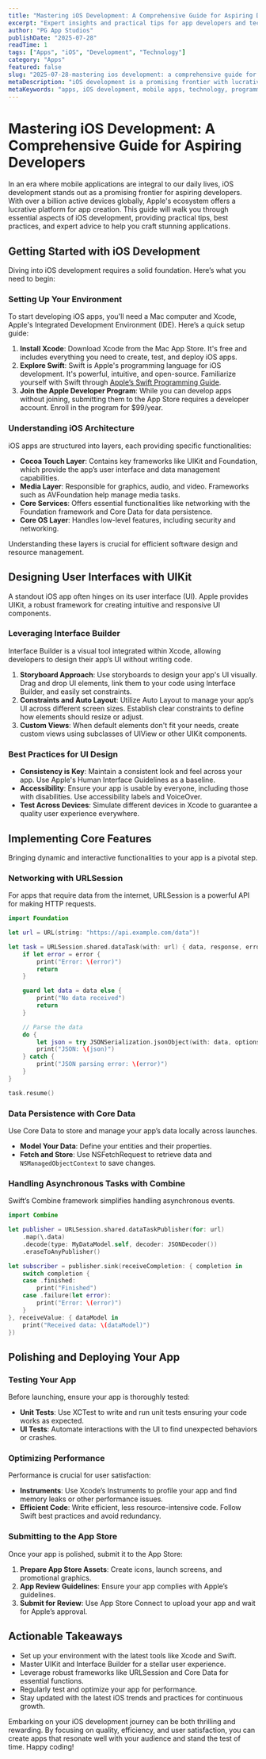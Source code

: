 ```yaml
---
title: "Mastering iOS Development: A Comprehensive Guide for Aspiring Developers"
excerpt: "Expert insights and practical tips for app developers and tech enthusiasts"
author: "PG App Studios"
publishDate: "2025-07-28"
readTime: 1
tags: ["Apps", "iOS", "Development", "Technology"]
category: "Apps"
featured: false
slug: "2025-07-28-mastering ios development: a comprehensive guide for aspiring developers"
metaDescription: "iOS development is a promising frontier with lucrative opportunities for aspiring developers. Happy coding!..."
metaKeywords: "apps, iOS development, mobile apps, technology, programming"
---
```

# Mastering iOS Development: A Comprehensive Guide for Aspiring Developers

In an era where mobile applications are integral to our daily lives, iOS development stands out as a promising frontier for aspiring developers. With over a billion active devices globally, Apple's ecosystem offers a lucrative platform for app creation. This guide will walk you through essential aspects of iOS development, providing practical tips, best practices, and expert advice to help you craft stunning applications.

## Getting Started with iOS Development

Diving into iOS development requires a solid foundation. Here’s what you need to begin:

### Setting Up Your Environment

To start developing iOS apps, you'll need a Mac computer and Xcode, Apple's Integrated Development Environment (IDE). Here’s a quick setup guide:

1. **Install Xcode**: Download Xcode from the Mac App Store. It's free and includes everything you need to create, test, and deploy iOS apps.
2. **Explore Swift**: Swift is Apple's programming language for iOS development. It's powerful, intuitive, and open-source. Familiarize yourself with Swift through [Apple’s Swift Programming Guide](https://developer.apple.com/documentation/swift).
3. **Join the Apple Developer Program**: While you can develop apps without joining, submitting them to the App Store requires a developer account. Enroll in the program for $99/year.

### Understanding iOS Architecture

iOS apps are structured into layers, each providing specific functionalities:

- **Cocoa Touch Layer**: Contains key frameworks like UIKit and Foundation, which provide the app’s user interface and data management capabilities.
- **Media Layer**: Responsible for graphics, audio, and video. Frameworks such as AVFoundation help manage media tasks.
- **Core Services**: Offers essential functionalities like networking with the Foundation framework and Core Data for data persistence.
- **Core OS Layer**: Handles low-level features, including security and networking.

Understanding these layers is crucial for efficient software design and resource management.

## Designing User Interfaces with UIKit

A standout iOS app often hinges on its user interface (UI). Apple provides UIKit, a robust framework for creating intuitive and responsive UI components.

### Leveraging Interface Builder

Interface Builder is a visual tool integrated within Xcode, allowing developers to design their app’s UI without writing code.

1. **Storyboard Approach**: Use storyboards to design your app's UI visually. Drag and drop UI elements, link them to your code using Interface Builder, and easily set constraints.
2. **Constraints and Auto Layout**: Utilize Auto Layout to manage your app’s UI across different screen sizes. Establish clear constraints to define how elements should resize or adjust.
3. **Custom Views**: When default elements don't fit your needs, create custom views using subclasses of UIView or other UIKit components.

### Best Practices for UI Design

- **Consistency is Key**: Maintain a consistent look and feel across your app. Use Apple's Human Interface Guidelines as a baseline.
- **Accessibility**: Ensure your app is usable by everyone, including those with disabilities. Use accessibility labels and VoiceOver.
- **Test Across Devices**: Simulate different devices in Xcode to guarantee a quality user experience everywhere.

## Implementing Core Features

Bringing dynamic and interactive functionalities to your app is a pivotal step.

### Networking with URLSession

For apps that require data from the internet, URLSession is a powerful API for making HTTP requests.

```swift
import Foundation

let url = URL(string: "https://api.example.com/data")!

let task = URLSession.shared.dataTask(with: url) { data, response, error in
    if let error = error {
        print("Error: \(error)")
        return
    }

    guard let data = data else {
        print("No data received")
        return
    }

    // Parse the data
    do {
        let json = try JSONSerialization.jsonObject(with: data, options: [])
        print("JSON: \(json)")
    } catch {
        print("JSON parsing error: \(error)")
    }
}

task.resume()
```

### Data Persistence with Core Data

Use Core Data to store and manage your app’s data locally across launches.

- **Model Your Data**: Define your entities and their properties.
- **Fetch and Store**: Use NSFetchRequest to retrieve data and `NSManagedObjectContext` to save changes.

### Handling Asynchronous Tasks with Combine

Swift’s Combine framework simplifies handling asynchronous events.

```swift
import Combine

let publisher = URLSession.shared.dataTaskPublisher(for: url)
    .map(\.data)
    .decode(type: MyDataModel.self, decoder: JSONDecoder())
    .eraseToAnyPublisher()

let subscriber = publisher.sink(receiveCompletion: { completion in
    switch completion {
    case .finished:
        print("Finished")
    case .failure(let error):
        print("Error: \(error)")
    }
}, receiveValue: { dataModel in
    print("Received data: \(dataModel)")
})
```

## Polishing and Deploying Your App

### Testing Your App

Before launching, ensure your app is thoroughly tested:

- **Unit Tests**: Use XCTest to write and run unit tests ensuring your code works as expected.
- **UI Tests**: Automate interactions with the UI to find unexpected behaviors or crashes.

### Optimizing Performance

Performance is crucial for user satisfaction:

- **Instruments**: Use Xcode’s Instruments to profile your app and find memory leaks or other performance issues.
- **Efficient Code**: Write efficient, less resource-intensive code. Follow Swift best practices and avoid redundancy.

### Submitting to the App Store

Once your app is polished, submit it to the App Store:

1. **Prepare App Store Assets**: Create icons, launch screens, and promotional graphics.
2. **App Review Guidelines**: Ensure your app complies with Apple’s guidelines.
3. **Submit for Review**: Use App Store Connect to upload your app and wait for Apple’s approval.

## Actionable Takeaways

- Set up your environment with the latest tools like Xcode and Swift.
- Master UIKit and Interface Builder for a stellar user experience.
- Leverage robust frameworks like URLSession and Core Data for essential functions.
- Regularly test and optimize your app for performance.
- Stay updated with the latest iOS trends and practices for continuous growth.

Embarking on your iOS development journey can be both thrilling and rewarding. By focusing on quality, efficiency, and user satisfaction, you can create apps that resonate well with your audience and stand the test of time. Happy coding!